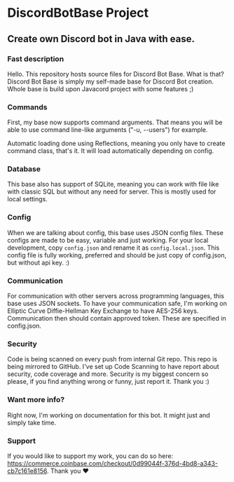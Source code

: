 # DiscordBotBase Project
## Create own Discord bot in Java with ease.

### Fast description
Hello. This repository hosts source files for Discord Bot Base. What is that?
Discord Bot Base is simply my self-made base for Discord Bot creation. Whole base is build upon
Javacord project with some features ;)


### Commands
First, my base now supports command arguments. That means you will be able to use
command line-like arguments ("-u, --users") for example.

Automatic loading done using Reflections, meaning you only have to create command class,
that's it. It will load automatically depending on config.

### Database
This base also has support of SQLite, meaning you can work with file like with classic SQL
but without any need for server. This is mostly used for local settings.

### Config
When we are talking about config, this base uses JSON config files. These configs are made
to be easy, variable and just working.
For your local development, copy `config.json` and rename it as `config.local.json`.
This config file is fully working, preferred and should be just copy of config.json, but without
api key. :)

### Communication
For communication with other servers across programming languages, this base uses JSON sockets.
To have your communication safe, I'm working on Elliptic Curve Diffie-Hellman Key Exchange
to have AES-256 keys. Communication then should contain approved token. These are specified
in config.json.

### Security
Code is being scanned on every push from internal Git repo. This repo is being mirrored to GitHub.
I've set up Code Scanning to have report about security, code coverage and more. Security is
my biggest concern so please, if you find anything wrong or funny, just report it. Thank you :)

### Want more info?
Right now, I'm working on documentation for this bot. It might just and simply take time.

### Support
If you would like to support my work, you can do so here: <https://commerce.coinbase.com/checkout/0d99044f-376d-4bd8-a343-cb7c161e8156>.
Thank you ♥